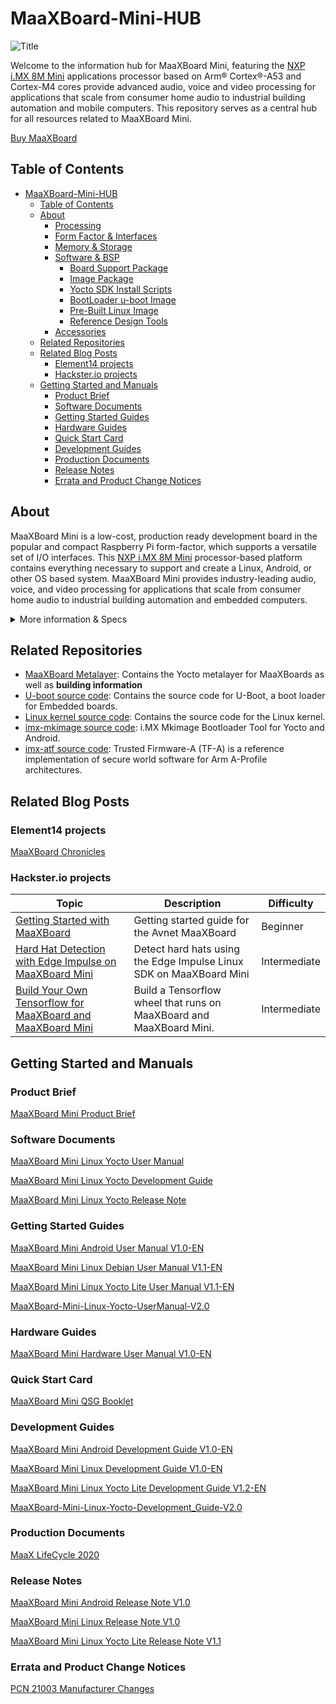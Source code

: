 # MaaXBoard-Mini-HUB
![Title](https://github.com/Avnet/MaaXBoard-Mini-HUB/assets/88205887/1afc265c-0d1c-4831-a0b6-7d81c94fe3be)

Welcome to the information hub for MaaXBoard Mini, featuring the [NXP i.MX 8M Mini](https://www.nxp.com/products/processors-and-microcontrollers/arm-processors/i-mx-applications-processors/i-mx-8-applications-processors/i-mx-8m-mini-arm-cortex-a53-cortex-m4-audio-voice-video:i.MX8MMINI) applications processor based on Arm® Cortex®-A53 and Cortex-M4 cores provide advanced audio, voice and video processing for applications that scale from consumer home audio to industrial building automation and mobile computers. This repository serves as a central hub for all resources related to MaaXBoard Mini. <br />

[Buy MaaXBoard](https://www.avnet.com/wps/portal/us/products/avnet-boards/avnet-board-families/maaxboard/maaxboard?family=&nodeClicked=d8e2c09b-9600-4ba7-b7ed-82a834b5177d)

## Table of Contents
- [MaaXBoard-Mini-HUB](#maaxboard-mini-hub)
  - [Table of Contents](#table-of-contents)
  - [About](#about)
    - [Processing](#processing)
    - [Form Factor \& Interfaces](#form-factor--interfaces)
    - [Memory \& Storage](#memory--storage)
    - [Software \& BSP](#software--bsp)
      - [Board Support Package](#board-support-package)
      - [Image Package](#image-package)
      - [Yocto SDK Install Scripts](#yocto-sdk-install-scripts)
      - [BootLoader u-boot Image](#bootloader-u-boot-image)
      - [Pre-Built Linux Image](#pre-built-linux-image)
      - [Reference Design Tools](#reference-design-tools)
    - [Accessories](#accessories)
  - [Related Repositories](#related-repositories)
  - [Related Blog Posts](#related-blog-posts)
    - [Element14 projects](#element14-projects)
    - [Hackster.io projects](#hacksterio-projects)
  - [Getting Started and Manuals](#getting-started-and-manuals)
    - [Product Brief](#product-brief)
    - [Software Documents](#software-documents)
    - [Getting Started Guides](#getting-started-guides)
    - [Hardware Guides](#hardware-guides)
    - [Quick Start Card](#quick-start-card)
    - [Development Guides](#development-guides)
    - [Production Documents](#production-documents)
    - [Release Notes](#release-notes)
    - [Errata and Product Change Notices](#errata-and-product-change-notices)


## About
MaaXBoard Mini is a low-cost, production ready development board in the popular and compact Raspberry Pi form-factor, which supports a versatile set of I/O interfaces. This [NXP i.MX 8M Mini](https://www.nxp.com/products/processors-and-microcontrollers/arm-processors/i-mx-applications-processors/i-mx-8-applications-processors/i-mx-8m-mini-arm-cortex-a53-cortex-m4-audio-voice-video:i.MX8MMINI) processor-based platform contains everything necessary to support and create a Linux, Android, or other OS based system. MaaXBoard Mini provides industry-leading audio, voice, and video processing for applications that scale from consumer home audio to industrial building automation and embedded computers.<br />

<details>
    <summary>More information & Specs</summary>

### Processing
The i.MX 8M device is architected with 2 separate processing domains: The application domain includes Quad Arm® Cortex®-A53 cores @1.8GHz. The Real Time domain includes an Arm Cortex-M4F core @400MHz.


### Form Factor & Interfaces
<p align="center">
    <img src="https://github.com/Avnet/MaaXBoard-Mini-HUB/assets/88205887/fa4eeefe-822b-4aa7-a15c-6754e1fa365b" width="500">
</p>
MaaXBoard Mini is engineered in compact Raspberry Pi form-factor, which supports a versatile set of I/O interfaces. These include Gigabit Ethernet, quad USB 2.0 host interfaces, MIPI DSI display and MIPI CSI camera interfaces, Wi-Fi 802.11 b/g/n/ac, Bluetooth 4.2 (BLE), Onboard Ceramic Antenna with an optional external antenna support, a Pi-HAT compatible 40-pin header and Audio Expansion.

Power is sourced via a USB-C connector and is managed via onboard voltage regulators.

### Memory & Storage

MaaXBoard Mini is well resourced with 2GB DDR4 SDRAM, MicroSD Slot, plus eMMC Boot memory expansion support (optional, not populated by default).

### Software & BSP

#### Board Support Package
[Debian source files](https://avnet.me/maaxboard-mini-debian)

[Yocto source files](https://avnet.me/maaxboard-mini-yocto)

[Android source files](https://github.com/Avnet/android-imx-platform-hardware-imx)

#### Image Package
[Debian Linux Out of Box Image (zip)](https://downloads.element14.com/downloads/zedboard/MaaxBoard/maaxboard-mini/02LinuxShipmentImage_Debian.zip)

[Yocto Linux Out of Box Image V1.1.0r03 (zip)](https://avtinc.sharepoint.com/:u:/t/ET-Downloads/EW03iCLdcKhDqTb67jT6KfkB2xK56wNLuOeKIzSDqklaaQ?e=Qa9FX2)

[Android 9 Out of Box Image (zip)](https://downloads.element14.com/downloads/zedboard/MaaxBoard/maaxboard-mini/02AndroidShipmentImage.zip)

#### Yocto SDK Install Scripts
[Yocto SDK Install Scripts](https://avtinc.sharepoint.com/:u:/t/ET-Downloads/EajJSq93xtJAhx6hytvI-e8BTYhO4iHovizJnS0awc_W0Q)

#### BootLoader u-boot Image
[BootLoader u-boot Image](https://avtinc.sharepoint.com/:u:/t/ET-Downloads/EX0QXULJ4vJMhiKvh0CTVTYBq9dW9tXiHJRAikRoUqLQTg)

#### Pre-Built Linux Image
[Pre-Built Yocto Linux Image](https://avtinc.sharepoint.com/:u:/t/ET-Downloads/EYfSNUQLFdhGuTZMyuvl370BZzo_VtoD-FBxTgarm_6JRA)

[Manifest for Yocto Linux Image](https://avtinc.sharepoint.com/:u:/t/ET-Downloads/EfrPHU0k_TlEtGWS_TXhkpwBbXG2omVJxNKUmKaLgRnlSw)

#### Reference Design Tools
[Android Environment Tools (zip)](https://www.avnet.com/wps/wcm/connect/onesite/731417ce-b8bd-4b86-87ad-a4c6cd1d3c09/Android_Enviroment_Tools.zip?MOD=AJPERES&CVID=nAsWbyw&CVID=nAsWbyw&CVID=nAsWbyw&CVID=nAsWbyw&CVID=nAsWbyw&CVID=nAsWbyw)

[Linux Environment Tools (zip)](https://www.avnet.com/wps/wcm/connect/onesite/e7405566-56dc-4829-9727-5e2c8c4ac7ba/Linux_Environment_Tools.zip?MOD=AJPERES&CVID=nAsXwXg&CVID=nAsXwXg&CVID=nAsXwXg&CVID=nAsXwXg&CVID=nAsXwXg&CVID=nAsXwXg)



### Accessories 
Available accessory options include a [MIPI 7-inch display](https://www.avnet.com/shop/us/products/avnet-engineering-services/aes-acc-maax-disp2-3074457345648625681/), [MIPI CSI camera](https://www.arducam.com/product/arducam-5mp-mipi-camera-for-rzboard-v2l-with-renesas-rz-v2l-processor/), [Monarch Go Pi HAT](https://www.avnet.com/shop/us/products/avnet-engineering-services/aes-sqn-mnrchgo-ht1-g-3074457345643590213?krypto=e0lzEpB9jb7ah4ATyfiftdtPavKJ51pxv9nj8tghkWtFraife%2B18YAUtSlZZwiYtG1f3luULUju9b20mXEPp18V85bfzqsmsRUyjuptqCXtGdXnLNSvpTcsqvon3OBXd) and [5V/3A USB Type C power supply](https://www.avnet.com/shop/us/products/avnet-engineering-services/aes-acc-maax-pwrul-3074457345642357173/).

[View other Avnet boards](https://www.avnet.com/wps/portal/us/products/avnet-boards/)
</details>


## Related Repositories
- [MaaXBoard Metalayer](https://github.com/Avnet/meta-maaxboard): Contains the Yocto metalayer for MaaXBoards as well as **building information**
- [U-boot source code](https://github.com/Avnet/uboot-imx): Contains the source code for U-Boot, a boot loader for Embedded boards.
- [Linux kernel source code](https://github.com/Avnet/linux-imx): Contains the source code for the Linux kernel.
- [imx-mkimage source code](https://github.com/Avnet/imx-mkimage): i.MX Mkimage Bootloader Tool for Yocto and Android.
- [imx-atf source code](https://github.com/Avnet/imx-atf): Trusted Firmware-A (TF-A) is a reference implementation of secure world software for Arm A-Profile architectures.


## Related Blog Posts 
### Element14 projects
[MaaXBoard Chronicles](https://www.element14.com/community/community/designcenter/single-board-computers/blog/2021/08/02/maaxboard-chronicles)

### Hackster.io projects
| Topic | Description | Difficulty |
| -- | -- | -- |
| [Getting Started with MaaXBoard](https://www.hackster.io/monica/getting-started-with-maaxboard-ca362d) | Getting started guide for the Avnet MaaXBoard | Beginner |
| [Hard Hat Detection with Edge Impulse on MaaXBoard Mini](https://www.hackster.io/monica/hard-hat-detection-with-edge-impulse-on-maaxboard-mini-dfd0ca) | Detect hard hats using the Edge Impulse Linux SDK on MaaXBoard Mini | Intermediate |
| [Build Your Own Tensorflow for MaaXBoard and MaaXBoard Mini](https://www.hackster.io/monica/build-your-own-tensorflow-for-maaxboard-and-maaxboard-mini-91cddc) | Build a Tensorflow wheel that runs on MaaXBoard and MaaXBoard Mini. | Intermediate |

## Getting Started and Manuals
### Product Brief
[MaaXBoard Mini Product Brief](https://www.avnet.com/wps/wcm/connect/onesite/d40a297c-2805-4c5f-af34-cc246ac3e2da/FY23_800_Maaxboard_Mini_Product_Brief_al_r3.pdf?MOD=AJPERES&CACHEID=ROOTWORKSPACE.Z18_NA5A1I41L0ICD0ABNDMDDG0000-d40a297c-2805-4c5f-af34-cc246ac3e2da-oePBp21)

### Software Documents
[MaaXBoard Mini Linux Yocto User Manual](https://www.avnet.com/wps/wcm/connect/onesite/f22bffbe-06e1-42f2-9952-5f8975302e3e/MaaXBoard_Mini-Linux-Yocto-UserManual-V2.0.pdf?MOD=AJPERES&CVID=oLeRkB1)

[MaaXBoard Mini Linux Yocto Development Guide](https://www.avnet.com/wps/wcm/connect/onesite/81853285-72b0-4192-993d-2f0e12b666a2/MaaXBoard_Mini-Linux-Yocto-Development_Guide-V2.0.pdf?MOD=AJPERES&CVID=oLeObCl)

[MaaXBoard Mini Linux Yocto Release Note](https://www.avnet.com/wps/wcm/connect/onesite/003de601-0afd-41c6-a027-c480dd00061c/MaaXBoard-Mini-Linux-Yocto-ReleaseNote-V2.0.pdf?MOD=AJPERES&CVID=oLeTCgX)

### Getting Started Guides
[MaaXBoard Mini Android User Manual V1.0-EN](https://www.avnet.com/wps/wcm/connect/onesite/7184c5c1-6339-4d81-ac54-65ffb8e57b5d/MaaXBoard_Mini-Android-UserManual-V1.0-EN.pdf?MOD=AJPERES&CACHEID=ROOTWORKSPACE.Z18_NA5A1I41L0ICD0ABNDMDDG0000-7184c5c1-6339-4d81-ac54-65ffb8e57b5d-nygepxY)

[MaaXBoard Mini Linux Debian User Manual V1.1-EN](https://www.avnet.com/wps/wcm/connect/onesite/bad2e2f0-d31a-4d81-8693-cc1de264ef56/MaaXBoard_Mini-Linux-Debian-UserManual-V1.1-EN.pdf?MOD=AJPERES&CACHEID=ROOTWORKSPACE.Z18_NA5A1I41L0ICD0ABNDMDDG0000-bad2e2f0-d31a-4d81-8693-cc1de264ef56-nygeq5z)

[MaaXBoard Mini Linux Yocto Lite User Manual V1.1-EN](https://www.avnet.com/wps/wcm/connect/onesite/97bbd003-867f-45fb-848c-c816c2f7e26f/MaaXBoard-Mini-Linux-Yocto-Lite-UserManual-V1.1-EN.pdf?MOD=AJPERES&CACHEID=ROOTWORKSPACE.Z18_NA5A1I41L0ICD0ABNDMDDG0000-97bbd003-867f-45fb-848c-c816c2f7e26f-nZCsEec)

[MaaXBoard-Mini-Linux-Yocto-UserManual-V2.0](https://www.avnet.com/wps/wcm/connect/onesite/a1d48ca9-a3f9-4423-bac2-f60f82ffb85b/MaaXBoard-Mini-Linux-Yocto-UserManual-V2.0.pdf?MOD=AJPERES&CACHEID=ROOTWORKSPACE.Z18_NA5A1I41L0ICD0ABNDMDDG0000-a1d48ca9-a3f9-4423-bac2-f60f82ffb85b-oFe8sVG)

### Hardware Guides
[MaaXBoard Mini Hardware User Manual V1.0-EN](https://www.avnet.com/wps/wcm/connect/onesite/46fcceb4-9be3-4242-a660-b0504ec2e383/MaaXBoard+Mini-Hardware_UserManual-V1.0-EN.pdf?MOD=AJPERES&CACHEID=ROOTWORKSPACE.Z18_NA5A1I41L0ICD0ABNDMDDG0000-46fcceb4-9be3-4242-a660-b0504ec2e383-nygepQ2)

### Quick Start Card
[MaaXBoard Mini QSG Booklet](https://www.avnet.com/wps/wcm/connect/onesite/2294f241-5b95-4f24-96be-2d22635956e6/MaaXBoard_Mini_QSG_Booklet-20200401.pdf?MOD=AJPERES&CACHEID=ROOTWORKSPACE.Z18_NA5A1I41L0ICD0ABNDMDDG0000-2294f241-5b95-4f24-96be-2d22635956e6-nygerDB)

### Development Guides
[MaaXBoard Mini Android Development Guide V1.0-EN](https://www.avnet.com/wps/wcm/connect/onesite/1133e541-cf1c-4dc6-a5a6-92f94a79c75f/MaaXBoard_Mini-Android-Development_Guide-V1.0-EN.pdf?MOD=AJPERES&CACHEID=ROOTWORKSPACE.Z18_NA5A1I41L0ICD0ABNDMDDG0000-1133e541-cf1c-4dc6-a5a6-92f94a79c75f-nygemce)

[MaaXBoard Mini Linux Development Guide V1.0-EN](https://www.avnet.com/wps/wcm/connect/onesite/3a6d2aca-6b31-4a5f-af8b-c5071493b5e7/MaaXBoard_Mini-Linux-Development_Guide-V1.0-EN.pdf?MOD=AJPERES&CACHEID=ROOTWORKSPACE.Z18_NA5A1I41L0ICD0ABNDMDDG0000-3a6d2aca-6b31-4a5f-af8b-c5071493b5e7-nygeqoN)

[MaaXBoard Mini Linux Yocto Lite Development Guide V1.2-EN](https://www.avnet.com/wps/wcm/connect/onesite/35645cc9-4317-4ca0-a2fa-30cce5f9ff17/MaaXBoard-Mini-Linux-Yocto-Lite-Development_Guide-V1.2-EN.pdf?MOD=AJPERES&CACHEID=ROOTWORKSPACE.Z18_NA5A1I41L0ICD0ABNDMDDG0000-35645cc9-4317-4ca0-a2fa-30cce5f9ff17-nZCsDM0)

[MaaXBoard-Mini-Linux-Yocto-Development_Guide-V2.0](https://www.avnet.com/wps/wcm/connect/onesite/9a31960c-201d-467d-862b-ef0af00cd866/MaaXBoard-Mini-Linux-Yocto-Development_Guide-V2.0.pdf?MOD=AJPERES&CACHEID=ROOTWORKSPACE.Z18_NA5A1I41L0ICD0ABNDMDDG0000-9a31960c-201d-467d-862b-ef0af00cd866-oFe8iKg)

### Production Documents
[MaaX LifeCycle 2020](https://www.avnet.com/wps/wcm/connect/onesite/a53baeab-92bf-4f89-b632-43d9ae893cd8/MaaX_LifeCycle_2020.pdf?MOD=AJPERES&CACHEID=ROOTWORKSPACE.Z18_NA5A1I41L0ICD0ABNDMDDG0000-a53baeab-92bf-4f89-b632-43d9ae893cd8-nubSE-M)

### Release Notes
[MaaXBoard Mini Android Release Note V1.0](https://www.avnet.com/wps/wcm/connect/onesite/57c8b44b-fd3f-4338-8eb0-2f552546a27c/MaaXBoard_Mini_Android_ReleaseNote-V1.0.pdf?MOD=AJPERES&CACHEID=ROOTWORKSPACE.Z18_NA5A1I41L0ICD0ABNDMDDG0000-57c8b44b-fd3f-4338-8eb0-2f552546a27c-nygeonc)

[MaaXBoard Mini Linux Release Note V1.0](https://www.avnet.com/wps/wcm/connect/onesite/594cd104-a280-4d0e-98f1-794add3f2f9c/MaaXBoard_Mini-Linux-ReleaseNote-V1.0.pdf?MOD=AJPERES&CACHEID=ROOTWORKSPACE.Z18_NA5A1I41L0ICD0ABNDMDDG0000-594cd104-a280-4d0e-98f1-794add3f2f9c-nyger22)

[MaaXBoard Mini Linux Yocto Lite Release Note V1.1](https://www.avnet.com/wps/wcm/connect/onesite/8db9b6c6-7a8a-43a9-8971-6638a8fa61e8/MaaXBoard-Mini-Linux-Yocto-Lite-ReleaseNote-V1.1.pdf?MOD=AJPERES&CACHEID=ROOTWORKSPACE.Z18_NA5A1I41L0ICD0ABNDMDDG0000-8db9b6c6-7a8a-43a9-8971-6638a8fa61e8-nVcmMg6)

### Errata and Product Change Notices
[PCN 21003 Manufacturer Changes](https://www.avnet.com/wps/wcm/connect/onesite/260403e3-abc2-4bfc-b174-3d456a1dc93f/Product+Change+Notification+PCN+21003.pdf?MOD=AJPERES&CACHEID=ROOTWORKSPACE.Z18_NA5A1I41L0ICD0ABNDMDDG0000-260403e3-abc2-4bfc-b174-3d456a1dc93f-nDEpL3N)
